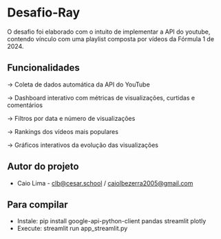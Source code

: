 # Desafio-Ray
O desafio foi elaborado com o intuito de implementar a API do youtube, contendo vínculo com uma playlist composta por vídeos da Fórmula 1 de 2024.

## Funcionalidades
-> Coleta de dados automática da API do YouTube

-> Dashboard interativo com métricas de visualizações, curtidas e comentários

-> Filtros por data e número de visualizações

-> Rankings dos vídeos mais populares

-> Gráficos interativos da evolução das visualizações

## Autor do projeto
- Caio Lima - clb@cesar.school / caiolbezerra2005@gmail.com

## Para compilar 
- Instale: pip install google-api-python-client pandas streamlit plotly
- Execute: streamlit run app_streamlit.py
  
